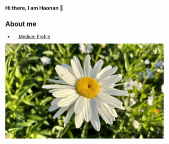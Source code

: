 ### Hi there, I am Haonan 👋

## About me
- <img src="https://iconape.com/wp-content/files/ik/11613/png/medium.png" width="15" height="15"/><a href="https://medium.com/@haonanzhong"> Medium Profile</a>
<img align="centre" src="https://raw.githubusercontent.com/greysonchung/greysonchung/main/IMG_5521.jpg" />
